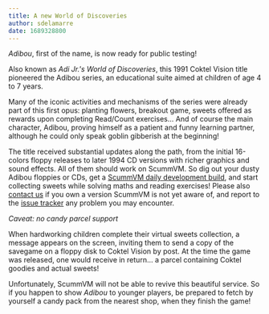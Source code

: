 ```yaml
---
title: A new World of Discoveries
author: sdelamarre
date: 1689328800
---
```

_Adibou_, first of the name, is now ready for public testing!

Also known as _Adi Jr.'s World of Discoveries_, this 1991 Coktel Vision title pioneered the Adibou series, an educational suite aimed at children of age 4 to 7 years.

Many of the iconic activities and mechanisms of the series were already part of this first opus: planting flowers, breakout game, sweets offered as rewards upon completing Read/Count exercises... And of course the main character, Adibou, proving himself as a patient and funny learning partner, although he could only speak goblin gibberish at the beginning!

The title received substantial updates along the path, from the initial 16-colors floppy releases to later 1994 CD versions with richer graphics and sound effects. All of them should work on ScummVM. So dig out your dusty Adibou floppies or CDs, get a [ScummVM daily development build](https://www.scummvm.org/downloads/#daily), and start collecting sweets while solving maths and reading exercises! Please also [contact us](https://www.scummvm.org/contact/) if you own a version ScummVM is not yet aware of, and report to the [issue tracker](https://bugs.scummvm.org/) any problem you may encounter.

_Caveat: no candy parcel support_

When hardworking children complete their virtual sweets collection, a message appears on the screen, inviting them to send a copy of the savegame on a floppy disk to Coktel Vision by post. At the time the game was released, one would receive in return… a parcel containing Coktel goodies and actual sweets!

Unfortunately, ScummVM will not be able to revive this beautiful service. So if you happen to show _Adibou_ to younger players, be prepared to fetch by yourself a candy pack from the nearest shop, when they finish the game!
